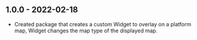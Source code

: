 ## 1.0.0 - 2022-02-18

* Created package that creates a custom Widget to overlay on a platform map, Widget changes the map type of the displayed map.
